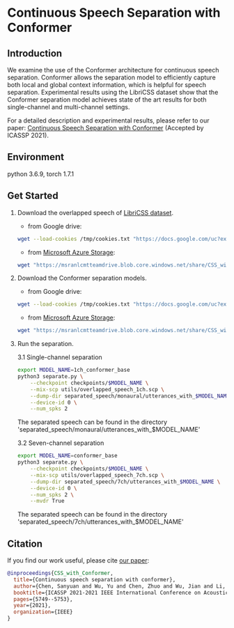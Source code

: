 # Continuous Speech Separation with Conformer

## Introduction

We examine the use of the Conformer architecture for continuous speech separation. 
Conformer allows the separation model to efficiently capture both local and global context information, which is helpful for speech separation.
Experimental results using the LibriCSS dataset show that the Conformer separation model achieves state of the art results for both single-channel and multi-channel settings.

For a detailed description and experimental results, please refer to our paper: [Continuous Speech Separation with Conformer](https://arxiv.org/abs/2008.05773) (Accepted by ICASSP 2021).

## Environment
python 3.6.9, torch 1.7.1

## Get Started
1. Download the overlapped speech of [LibriCSS dataset](https://github.com/chenzhuo1011/libri_css).
    
    - from Google drive:
    ```bash
    wget --load-cookies /tmp/cookies.txt "https://docs.google.com/uc?export=download&confirm=$(wget --quiet --save-cookies /tmp/cookies.txt --keep-session-cookies --no-check-certificate 'https://docs.google.com/uc?export=download&id=1PdloA-V8HGxkRu9MnT35_civpc3YXJsT' -O- | sed -rn 's/.*confirm=([0-9A-Za-z_]+).*/\1\n/p')&id=1PdloA-V8HGxkRu9MnT35_civpc3YXJsT" -O overlapped_speech.zip && rm -rf /tmp/cookies.txt && unzip overlapped_speech.zip && rm overlapped_speech.zip
   ```
    - from [Microsoft Azure Storage](https://msranlcmtteamdrive.blob.core.windows.net/share/CSS_with_Conformer/overlapped_speech.zip?sv=2020-08-04&st=2021-11-16T11%3A38%3A00Z&se=2122-11-17T11%3A38%3A00Z&sr=b&sp=r&sig=Df2SEz9s3e7BGOMvMd6XX%2FzNfSABu1gqiLoKTCFBQh0%3D):
    ```bash
    wget "https://msranlcmtteamdrive.blob.core.windows.net/share/CSS_with_Conformer/overlapped_speech.zip?sv=2020-08-04&st=2021-11-16T11%3A38%3A00Z&se=2122-11-17T11%3A38%3A00Z&sr=b&sp=r&sig=Df2SEz9s3e7BGOMvMd6XX%2FzNfSABu1gqiLoKTCFBQh0%3D" -O overlapped_speech.zip && rm -rf /tmp/cookies.txt && unzip overlapped_speech.zip && rm overlapped_speech.zip
   ```
   
2. Download the Conformer separation models.
    
    - from Google drive:
    ```bash
    wget --load-cookies /tmp/cookies.txt "https://docs.google.com/uc?export=download&confirm=$(wget --quiet --save-cookies /tmp/cookies.txt --keep-session-cookies --no-check-certificate 'https://docs.google.com/uc?export=download&id=1OlTbEvxYUoqWIHfeAXCftL9srbWUo4I1' -O- | sed -rn 's/.*confirm=([0-9A-Za-z_]+).*/\1\n/p')&id=1OlTbEvxYUoqWIHfeAXCftL9srbWUo4I1" -O checkpoints.zip && rm -rf /tmp/cookies.txt && unzip checkpoints.zip && rm checkpoints.zip
    ```
    - from [Microsoft Azure Storage](https://msranlcmtteamdrive.blob.core.windows.net/share/CSS_with_Conformer/checkpoints.zip?sv=2020-08-04&st=2021-11-16T11%3A38%3A56Z&se=2222-11-17T11%3A38%3A00Z&sr=b&sp=r&sig=uLu7hTz6W0LPskHJMyKX9LlaZAf65P2XmKegY%2BV7ZX4%3D):
    ```bash
    wget "https://msranlcmtteamdrive.blob.core.windows.net/share/CSS_with_Conformer/checkpoints.zip?sv=2020-08-04&st=2021-11-16T11%3A38%3A56Z&se=2222-11-17T11%3A38%3A00Z&sr=b&sp=r&sig=uLu7hTz6W0LPskHJMyKX9LlaZAf65P2XmKegY%2BV7ZX4%3D" -O checkpoints.zip && rm -rf /tmp/cookies.txt && unzip checkpoints.zip && rm checkpoints.zip
    ```

3. Run the separation.

    3.1  Single-channel separation
    
    ```bash
    export MODEL_NAME=1ch_conformer_base
    python3 separate.py \
        --checkpoint checkpoints/$MODEL_NAME \
        --mix-scp utils/overlapped_speech_1ch.scp \
        --dump-dir separated_speech/monaural/utterances_with_$MODEL_NAME \
        --device-id 0 \
        --num_spks 2
    ```
        
    The separated speech can be found in the directory 'separated_speech/monaural/utterances_with_$MODEL_NAME'
    
    3.2 Seven-channel separation
    
    ```bash
    export MODEL_NAME=conformer_base
    python3 separate.py \
        --checkpoint checkpoints/$MODEL_NAME \
        --mix-scp utils/overlapped_speech_7ch.scp \
        --dump-dir separated_speech/7ch/utterances_with_$MODEL_NAME \
        --device-id 0 \
        --num_spks 2 \
        --mvdr True
    ```
    
    The separated speech can be found in the directory 'separated_speech/7ch/utterances_with_$MODEL_NAME'

## Citation
If you find our work useful, please cite [our paper](https://arxiv.org/abs/2008.05773):
```bibtex
@inproceedings{CSS_with_Conformer,
  title={Continuous speech separation with conformer},
  author={Chen, Sanyuan and Wu, Yu and Chen, Zhuo and Wu, Jian and Li, Jinyu and Yoshioka, Takuya and Wang, Chengyi and Liu, Shujie and Zhou, Ming},
  booktitle={ICASSP 2021-2021 IEEE International Conference on Acoustics, Speech and Signal Processing (ICASSP)},
  pages={5749--5753},
  year={2021},
  organization={IEEE}
}
```
